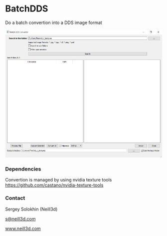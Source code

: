 # BatchDDS
Do a batch convertion into a DDS image format

![screenshot](https://github.com/Neill3d/BatchDDS/blob/master/Images/BatchDDS.jpg)

### Dependencies

Convertion is managed by using nvidia texture tools
https://github.com/castano/nvidia-texture-tools


### Contact

Sergey Solokhin (Neill3d)
 
 s@neill3d.com
 
 www.neill3d.com
